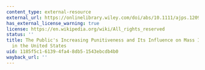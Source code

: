 ```yaml
---
content_type: external-resource
external_url: https://onlinelibrary.wiley.com/doi/abs/10.1111/ajps.12098
has_external_license_warning: true
license: https://en.wikipedia.org/wiki/All_rights_reserved
status: ''
title: The Public's Increasing Punitiveness and Its Influence on Mass Incarceration
  in the United States
uid: 1185f5c1-6139-4fa4-8db5-1543ebcdb4b0
wayback_url: ''
---
```

